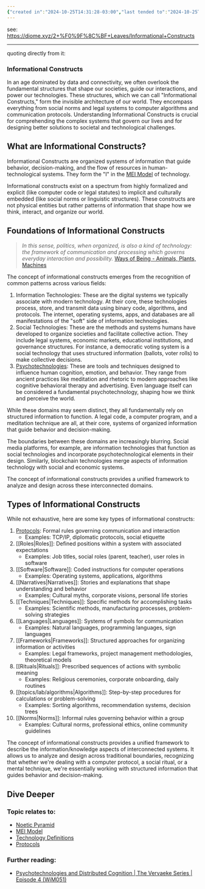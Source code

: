 ```yaml
---
{"created in":"2024-10-25T14:31:28-03:00","last tended to":"2024-10-25T14:40:30-03:00","tags":["framework","metacrisis","sensemaking","design","technology","🌿"],"dg-publish":true,"notestage":["🌿"],"created":"2024-10-25T14:31:28.042-03:00","updated":"2024-12-03T16:04:41.264-03:00","permalink":"/models-and-frameworks/design/informational-constructs/","dgPassFrontmatter":true}
---
```


see: https://diome.xyz/2+%F0%9F%8C%BF+Leaves/Informational+Constructs

---
quoting directly from it:

### Informational Constructs

In an age dominated by data and connectivity, we often overlook the fundamental structures that shape our societies, guide our interactions, and power our technologies. These structures, which we can call "Informational Constructs," form the invisible architecture of our world. They encompass everything from social norms and legal systems to computer algorithms and communication protocols. Understanding Informational Constructs is crucial for comprehending the complex systems that govern our lives and for designing better solutions to societal and technological challenges.

## What are Informational Constructs? 

Informational Constructs are organized systems of information that guide behavior, decision-making, and the flow of resources in human-technological systems. They form the "I" in the [MEI Model](https://diome.xyz/2+%F0%9F%8C%BF+Leaves/MEI+Model) of technology.

Informational constructs exist on a spectrum from highly formalized and explicit (like computer code or legal statutes) to implicit and culturally embedded (like social norms or linguistic structures). These constructs are not physical entities but rather patterns of information that shape how we think, interact, and organize our world.

## Foundations of Informational Constructs 

> _In this sense, politics, when organized, is also a kind of technology: the framework of communication and processing which governs everyday interaction and possibility._ [Ways of Being - Animals, Plants, Machines](https://diome.xyz/Ways+of+Being+-+Animals%2C+Plants%2C+Machines)

The concept of informational constructs emerges from the recognition of common patterns across various fields:

1. Information Technologies: These are the digital systems we typically associate with modern technology. At their core, these technologies process, store, and transmit data using binary code, algorithms, and protocols. The internet, operating systems, apps, and databases are all manifestations of the "soft" side of information technologies.
2. Social Technologies: These are the methods and systems humans have developed to organize societies and facilitate collective action. They include legal systems, economic markets, educational institutions, and governance structures. For instance, a democratic voting system is a social technology that uses structured information (ballots, voter rolls) to make collective decisions.
3. [Psychotechnologies](https://youtu.be/237-jbJfleY): These are tools and techniques designed to influence human cognition, emotion, and behavior. They range from ancient practices like meditation and rhetoric to modern approaches like cognitive behavioral therapy and advertising. Even language itself can be considered a fundamental psychotechnology, shaping how we think and perceive the world.

While these domains may seem distinct, they all fundamentally rely on structured information to function. A legal code, a computer program, and a meditation technique are all, at their core, systems of organized information that guide behavior and decision-making.

The boundaries between these domains are increasingly blurring. Social media platforms, for example, are information technologies that function as social technologies and incorporate psychotechnological elements in their design. Similarly, blockchain technologies merge aspects of information technology with social and economic systems.

The concept of informational constructs provides a unified framework to analyze and design across these interconnected domains.

## Types of Informational Constructs 

While not exhaustive, here are some key types of informational constructs:

1. [Protocols](https://diome.xyz/2+%F0%9F%8C%BF+Leaves/Protocols): Formal rules governing communication and interaction
    - Examples: TCP/IP, diplomatic protocols, social etiquette
2. [[Roles\|Roles]]: Defined positions within a system with associated expectations
    - Examples: Job titles, social roles (parent, teacher), user roles in software
3. [[Software\|Software]]: Coded instructions for computer operations
    - Examples: Operating systems, applications, algorithms
4. [[Narratives\|Narratives]]: Stories and explanations that shape understanding and behavior
    - Examples: Cultural myths, corporate visions, personal life stories
5. [[Techniques\|Techniques]]: Specific methods for accomplishing tasks
    - Examples: Scientific methods, manufacturing processes, problem-solving strategies
6. [[Languages\|Languages]]: Systems of symbols for communication
    - Examples: Natural languages, programming languages, sign languages
7. [[Frameworks\|Frameworks]]: Structured approaches for organizing information or activities
    - Examples: Legal frameworks, project management methodologies, theoretical models
8. [[Rituals\|Rituals]]: Prescribed sequences of actions with symbolic meaning
    - Examples: Religious ceremonies, corporate onboarding, daily routines
9. [[topics/lab/algorithms\|Algorithms]]: Step-by-step procedures for calculations or problem-solving
    - Examples: Sorting algorithms, recommendation systems, decision trees
10. [[Norms\|Norms]]: Informal rules governing behavior within a group
    - Examples: Cultural norms, professional ethics, online community guidelines

The concept of informational constructs provides a unified framework to describe the information/knowledge aspects of interconnected systems. It allows us to analyze and design across traditional boundaries, recognizing that whether we're dealing with a computer protocol, a social ritual, or a mental technique, we're essentially working with structured information that guides behavior and decision-making.

## Dive Deeper 

### Topic relates to: 

- [Noetic Pyramid](https://diome.xyz/2+%F0%9F%8C%BF+Leaves/Noetic+Pyramid)
- [MEI Model](https://diome.xyz/2+%F0%9F%8C%BF+Leaves/MEI+Model)
- [Technology Definitions](https://diome.xyz/2+%F0%9F%8C%BF+Leaves/Technology+Definitions)
- [Protocols](https://diome.xyz/2+%F0%9F%8C%BF+Leaves/Protocols)

### Further reading: 

- [Psychotechnologies and Distributed Cognition | The Vervaeke Series | Episode 4 (WiM051)](https://youtu.be/237-jbJfleY)